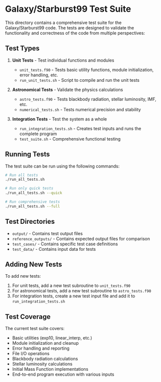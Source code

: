 # Galaxy/Starburst99 Test Suite

This directory contains a comprehensive test suite for the Galaxy/Starburst99 code. The tests are designed to validate the functionality and correctness of the code from multiple perspectives:

## Test Types

1. **Unit Tests** - Test individual functions and modules
   - `unit_tests.f90` - Tests basic utility functions, module initialization, error handling, etc.
   - `run_unit_tests.sh` - Script to compile and run the unit tests

2. **Astronomical Tests** - Validate the physics calculations
   - `astro_tests.f90` - Tests blackbody radiation, stellar luminosity, IMF, etc.
   - `numerical_tests.sh` - Tests numerical precision and stability

3. **Integration Tests** - Test the system as a whole
   - `run_integration_tests.sh` - Creates test inputs and runs the complete program
   - `test_suite.sh` - Comprehensive functional testing

## Running Tests

The test suite can be run using the following commands:

```bash
# Run all tests
./run_all_tests.sh

# Run only quick tests
./run_all_tests.sh --quick

# Run comprehensive tests
./run_all_tests.sh --full
```

## Test Directories

- `output/` - Contains test output files
- `reference_outputs/` - Contains expected output files for comparison
- `test_cases/` - Contains specific test case definitions
- `test_data/` - Contains input data for tests

## Adding New Tests

To add new tests:

1. For unit tests, add a new test subroutine to `unit_tests.f90`
2. For astronomical tests, add a new test subroutine to `astro_tests.f90`
3. For integration tests, create a new test input file and add it to `run_integration_tests.sh`

## Test Coverage

The current test suite covers:

- Basic utilities (exp10, linear_interp, etc.)
- Module initialization and cleanup
- Error handling and reporting
- File I/O operations
- Blackbody radiation calculations
- Stellar luminosity calculations
- Initial Mass Function implementations
- End-to-end program execution with various inputs